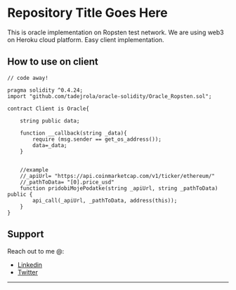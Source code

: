 # Repository Title Goes Here

This is oracle implementation on Ropsten test network. 
We are using web3 on Heroku cloud platform. Easy client implementation.


## How to use on client

```solidity
// code away!

pragma solidity ^0.4.24;
import "github.com/tadejrola/oracle-solidity/Oracle_Ropsten.sol";

contract Client is Oracle{
    
    string public data;
    
    function __callback(string _data){
        require (msg.sender == get_os_address());
        data=_data;
    }
    
    
    //example
    //_apiUrl= "https://api.coinmarketcap.com/v1/ticker/ethereum/"
    //_pathToData= "[0].price_usd"
    function pridobiMojePodatke(string _apiUrl, string _pathToData) public {
        api_call(_apiUrl, _pathToData, address(this));
    }
}

```


## Support

Reach out to me @:

- <a href="https://www.linkedin.com/in/tadej-rola-003a9bb6/" target="_blank">Linkedin</a>
- <a href="http://twitter.com/tadejrola" target="_blank">Twitter</a>

---
